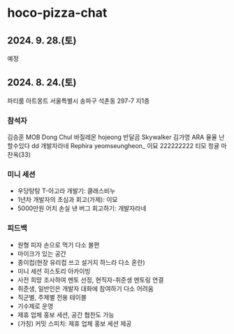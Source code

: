 # hoco-pizza-chat

## 2024. 9. 28.(토)
예정

## 2024. 8. 24.(토)
파티룸 아트몽트
서울특별시 송파구 석촌동 297-7 지1층

### 참석자
김승훈
MOB
Dong Chul
바질레몬
hojeong
반달곰
Skywalker
김가영
ARA
율율
난 할수있다
dd
개발자라네
Rephira
yeomseungheon_
이묘
222222222
티모
청귤
마찬옥(33)

### 미니 세션
- 우당탕탕 T-아고라 개발기: 클래스비누
- 1년차 개발자의 초심과 회고(가제): 이묘
- 5000만원 어치 손실 낸 버그 회고하기: 개발자라네

### 피드백
- 원형 피자 손으로 먹기 다소 불편
- 마이크가 있는 공간
- 종이컵(현장 유리컵 쓰고 설거지 하느라 다소 혼란)
- 미니 세션 히스토리 아카이빙
- 사전 희망 조사하여 멘토 선정, 현직자-취준생 멘토링 연결
- 취준생, 일반인은 개발자 대화에 참여하기 다소 어려움
- 직군별, 주제별 전용 테이블
- 기수제로 운영
- 제휴 업체 홍보 세션, 공간 협찬도 가능
- (가칭) 커밋 스피치: 제휴 업체 홍보 세션 제공
